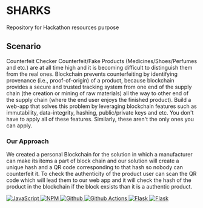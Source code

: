 # SHARKS
Repository for Hackathon resources purpose

## Scenario
Counterfeit Checker
Counterfeit/Fake Products (Medicines/Shoes/Perfumes and etc.) are at all time high and it is becoming difficult to distinguish them from the real ones. Blockchain prevents counterfeiting by identifying provenance (i.e., proof-of-origin) of a product, because blockchain provides a secure and trusted tracking system from one end of the supply chain (the creation or mining of raw materials) all the way to other end of the supply chain (where the end user enjoys the finished product).
Build a web-app that solves this problem by leveraging blockchain features such as immutability, data-integrity, hashing, public/private keys and etc. You don't have to apply all of these features. Similarly, these aren't the only ones you can apply.

### Our Approach
We created a personal Blockchain for the solution in which a manufacturer can make its items a part of block chain and our solution  will create a unique hash and a QR code corresponding to that hash so nobody can counterfeit it. To check the authenticity of the product user can scan the QR code which will lead them to our web app and it will check the hash of the product in the blockchain if the block exsists than it is a authentic product.

<p align="left">
 <a href="#">
<img alt="JavaScript" src="https://img.shields.io/badge/Javascript-Javascript?&style=for-the-badge&logo=javascript&logoColor=fff&color=F7DF1E"/>
<img alt="NPM" src="https://img.shields.io/badge/npm-npm?&style=for-the-badge&logo=npm&logoColor=fff&color=CB3837"/>
<img alt="Github" src="https://img.shields.io/badge/Github-Github?&style=for-the-badge&logo=github&logoColor=fff&color=181717"/>
<img alt="Github Actions" src="https://img.shields.io/badge/Github%20Actions-Github%20Actions?&style=for-the-badge&logo=github%20actions&logoColor=fff&color=2088FF"/>
<img alt="Flask" src="https://img.shields.io/badge/Github%20Actions-Github%20Actions?&style=for-the-badge&logo=github%20actions&logoColor=fff&color=2088FF"/>
<img alt="Flask" src="https://www.google.com/search?q=bootstrap&tbm=isch&ved=2ahUKEwjQ9vyE7uj1AhWQhP0HHZSMB3AQ2-cCegQIABAA&oq=bootstrap&gs_lcp=CgNpbWcQAzIHCCMQ7wMQJzIICAAQgAQQsQMyBQgAEIAEMgUIABCABDIFCAAQgAQyBQgAEIAEMgUIABCABDIFCAAQgAQyBQgAEIAEMgUIABCABDoECAAQGDoGCAAQCBAeOgQIABAeUJAGWLoOYPAQaABwAHgBgAGxBIgB1g2SAQkwLjEuNC41LTGYAQCgAQGqAQtnd3Mtd2l6LWltZ8ABAQ&sclient=img&ei=O5X-YZDtLpCJ9u8PlJmegAc&bih=637&biw=1326&client=opera&hs=x05#imgrc=mR67Akf4AQZl4M"/>
  </a>
</p>

